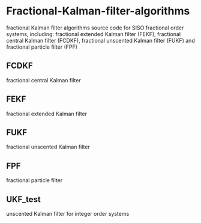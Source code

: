 # Fractional-Kalman-filter-algorithms
fractional Kalman filter algorithms source code for SISO fractional order systems, including: fractional extended Kalman filter (FEKF), fractional central Kalman filter (FCDKF), fractional unscented Kalman filter (FUKF) and fractional particle filter (FPF)

## FCDKF 
 fractional central Kalman filter
## FEKF 
 fractional extended Kalman filter
## FUKF
 fractional unscented Kalman filter
## FPF
 fractional particle filter
## UKF_test
 unscented Kalman filter for integer order systems
